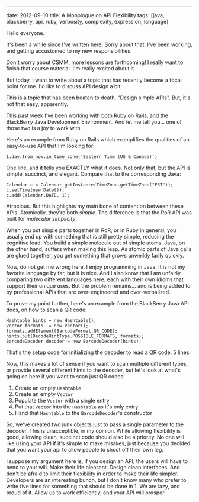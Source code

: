 --- 
date: 2012-09-10
title: A Monologue on API Flexibility
tags: [java, blackberry, api, ruby, verbosity, complexity, expression, language]

Hello everyone.

It's been a while since I've written here.  Sorry about that.  I've been working,
and getting accustomed to my new responsibilities.

Don't worry about CSMM, more lessons are forthcoming!  I really want to finish 
that course material.  I'm really excited about it.

But today, I want to write about a topic that has recently become a focal point
for me.  I'd like to discuss API design a bit.

This is a topic that has been beaten to death.  "Design simple APIs".  But, 
it's not that easy, apparently.

This past week I've been working with both Ruby on Rails, and the BlackBerry
Java Development Environment.  And let me tell you... one of those two is a
joy to work with.

Here's an example from Ruby on Rails which exemplifies the qualities of an
easy-to-use API that I'm looking for:

    1.day.from_now.in_time_zone('Eastern Time (US & Canada)')
    
One line, and it tells you EXACTLY what it does.  Not only that, but the
API is simple, succinct, and elegant.  Compare that to the corresponding
Java:

    Calendar c = Calendar.getInstance(TimeZone.getTimeZone("EST"));
    c.setTime(new Date());
    c.add(Calendar.DATE, 1);
    
Atrocious.  But this highlights my main bone of contention between these
APIs.  Atomically, they're both *simple*.  The difference is that the RoR
API was built for *molecular simplicity*.  

When you put simple parts together in RoR, or in Ruby in general, you 
usually end up with something that is still pretty simple, reducing the 
cognitive load.  You build a simple molecule out of simple atoms.  Java,
on the other hand, suffers when making this leap.  As atomic parts of Java
calls are glued together, you get something that grows unweildy farily 
quickly.

Now, do not get me wrong here.  I enjoy programming in Java.  It is not my
favorite language by far, but it is nice.  And I also know that I am unfairly
comparing two different languages here, each with their own idioms that
support their unique uses.  But the problem remains... and is being added
to by professional APIs that are over-engineered and over-verbalized.

To prove my point further, here's an example from the BlackBerry Java API docs,
on how to scan a QR code:

    Hashtable hints = new Hashtable();
    Vector formats  = new Vector();
    formats.addElement(BarcodeFormat.QR_CODE);
    hints.put(DecodeHintType.POSSIBLE_FORMATS, formats);
    BarcodeDecoder decoder = new BarcodeDecoder(hints);

That's the setup code for initializing the decoder to read a QR code.  5 lines.

Now, this makes a lot of sense if you want to scan multiple different types,
or provide several different hints to the decoder, but let's look at what's
going on here if you want to scan just QR codes:

  1. Create an empty `Hashtable`
  2. Create an empty `Vector`
  3. Populate the `Vector` with a single entry
  4. Put that `Vector` into the `Hashtable` as it's only entry
  5. Hand that `Hashtable` to the `BarcodeDecoder`'s constructor
  
So, we've created two junk objects just to pass a single parameter to the
decoder.  This is unacceptible, in my opinion.  While allowing flexibility
is good, allowing clean, succinct code should also be a priority.  No one
will like using your API if it's simple to make misakes, just because you
decided that you want your api to allow people to shoot off their own leg.

I suppose my argument here is, if you design an API, the users will have
to bend to your will.  Make their life pleasant.  Design clean interfaces.
And don't be afraid to limit their flexibility in order to make their life
simpler.  Developers are an interesting bunch, but I don't know many who
prefer to write five lines for something that should be done in 1.  We are
lazy, and proud of it.  Allow us to work efficiently, and your API will 
prosper.